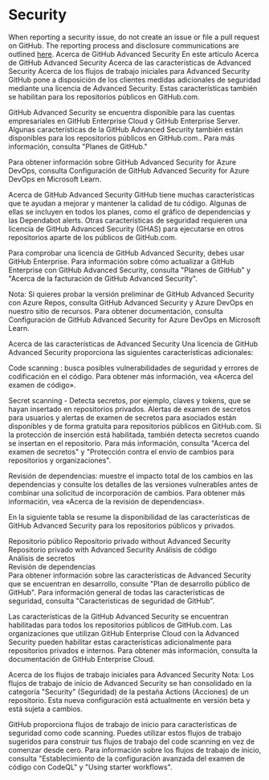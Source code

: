 # Security

When reporting a security issue, do not create an issue or file a pull request on GitHub.
The reporting process and disclosure communications are outlined [here](https://github.com/opencontainers/org/blob/master/SECURITY.md).
Acerca de GitHub Advanced Security
En este artículo
Acerca de GitHub Advanced Security
Acerca de las características de Advanced Security
Acerca de los flujos de trabajo iniciales para Advanced Security
GitHub pone a disposición de los clientes medidas adicionales de seguridad mediante una licencia de Advanced Security. Estas características también se habilitan para los repositorios públicos en GitHub.com.

GitHub Advanced Security se encuentra disponible para las cuentas empresariales en GitHub Enterprise Cloud y GitHub Enterprise Server. Algunas características de la GitHub Advanced Security también están disponibles para los repositorios públicos en GitHub.com.. Para más información, consulta "Planes de GitHub."

Para obtener información sobre GitHub Advanced Security for Azure DevOps, consulta Configuración de GitHub Advanced Security for Azure DevOps en Microsoft Learn.

Acerca de GitHub Advanced Security
GitHub tiene muchas características que te ayudan a mejorar y mantener la calidad de tu código. Algunas de ellas se incluyen en todos los planes, como el gráfico de dependencias y las Dependabot alerts. Otras características de seguridad requieren una licencia de GitHub Advanced Security (GHAS) para ejecutarse en otros repositorios aparte de los públicos de GitHub.com.

Para comprobar una licencia de GitHub Advanced Security, debes usar GitHub Enterprise. Para información sobre cómo actualizar a GitHub Enterprise con GitHub Advanced Security, consulta "Planes de GitHub" y "Acerca de la facturación de GitHub Advanced Security".

Nota: Si quieres probar la versión preliminar de GitHub Advanced Security con Azure Repos, consulta GitHub Advanced Security y Azure DevOps en nuestro sitio de recursos. Para obtener documentación, consulta Configuración de GitHub Advanced Security for Azure DevOps en Microsoft Learn.

Acerca de las características de Advanced Security
Una licencia de GitHub Advanced Security proporciona las siguientes características adicionales:

Code scanning : busca posibles vulnerabilidades de seguridad y errores de codificación en el código. Para obtener más información, vea «Acerca del examen de código».

Secret scanning - Detecta secretos, por ejemplo, claves y tokens, que se hayan insertado en repositorios privados. Alertas de examen de secretos para usuarios y alertas de examen de secretos para asociados están disponibles y de forma gratuita para repositorios públicos en GitHub.com. Si la protección de inserción está habilitada, también detecta secretos cuando se insertan en el repositorio. Para más información, consulta "Acerca del examen de secretos" y "Protección contra el envío de cambios para repositorios y organizaciones".

Revisión de dependencias: muestre el impacto total de los cambios en las dependencias y consulte los detalles de las versiones vulnerables antes de combinar una solicitud de incorporación de cambios. Para obtener más información, vea «Acerca de la revisión de dependencias».

En la siguiente tabla se resume la disponibilidad de las características de GitHub Advanced Security para los repositorios públicos y privados.

Repositorio público	Repositorio privado
without Advanced Security	Repositorio privado
with Advanced Security
Análisis de código			
Análisis de secretos			
Revisión de dependencias			
Para obtener información sobre las características de Advanced Security que se encuentran en desarrollo, consulte "Plan de desarrollo público de GitHub". Para información general de todas las características de seguridad, consulta "Características de seguridad de GitHub".

Las características de la GitHub Advanced Security se encuentran habilitadas para todos los repositorios públicos de GitHub.com. Las organizaciones que utilizan GitHub Enterprise Cloud con la Advanced Security pueden habilitar estas características adicionalmente para repositorios privados e internos. Para obtener más información, consulta la documentación de GitHub Enterprise Cloud.

Acerca de los flujos de trabajo iniciales para Advanced Security
Nota: Los flujos de trabajo de inicio de Advanced Security se han consolidado en la categoría "Security" (Seguridad) de la pestaña Actions (Acciones) de un repositorio. Esta nueva configuración está actualmente en versión beta y está sujeta a cambios.

GitHub proporciona flujos de trabajo de inicio para características de seguridad como code scanning. Puedes utilizar estos flujos de trabajo sugeridos para construir tus flujos de trabajo del code scanning en vez de comenzar desde cero.
Para información sobre los flujos de trabajo de inicio, consulta "Establecimiento de la configuración avanzada del examen de código con CodeQL" y "Using starter workflows".
